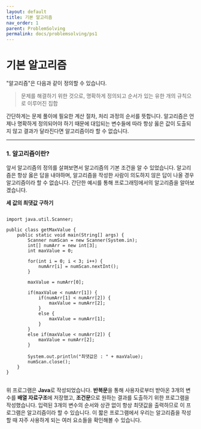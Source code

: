 ```yaml
---
layout: default
title: 기본 알고리즘
nav_order: 1
parent: ProblemSolving
permalink: docs/problemsolving/ps1
---
```


# 기본 알고리즘

"알고리즘"은 다음과 같이 정의할 수 있습니다.

> 문제를 해결하기 위한 것으로, 명확하게 정의되고 순서가 있는 유한 개의 규칙으로 이루어진 집합

간단하게는 문제 풀이에 필요한 계산 절차, 처리 과정의 순서를 뜻합니다. 알고리즘은 언제나 명확하게 정의되어야 하기 때문에 대입되는 변수들에 따라 항상 옳은 값이 도출되지 않고 결과가 달라진다면 알고리즘이라 할 수 없습니다.

---

### 1. 알고리즘이란?
   
앞서 알고리즘의 정의를 살펴보면서 알고리즘의 기본 조건을 알 수 있었습니다. 알고리즘은 항상 옳은 답을 내야하며, 알고리즘을 작성한 사람이 의도하지 않은 답이 나올 경우 알고리즘이라 할 수 없습니다. 간단한 예시를 통해 프로그래밍에서의 알고리즘을 알아보겠습니다. 
   
**세 값의 최댓값 구하기**
<pre>
<code>
import java.util.Scanner;

public class getMaxValue {
    public static void main(String[] args) {
        Scanner numScan = new Scanner(System.in);
        int[] numArr = new int[3];
        int maxValue = 0;

        for(int i = 0; i < 3; i++) {
            numArr[i] = numScan.nextInt();
        }

        maxValue = numArr[0];

        if(maxValue < numArr[1]) {
            if(numArr[1] < numArr[2]) {
                maxValue = numArr[2];
            }
            else {
                maxValue = numArr[1];
            }
        }
        else if(maxValue < numArr[2]) {
            maxValue = numArr[2];
        }

        System.out.println("최댓값은 : " + maxValue);
        numScan.close();
    }
}
</code>
</pre>
   
위 프로그램은 **Java**로 작성되었습니다. **반복문**을 통해 사용자로부터 받아온 3개의 변수를 **배열 자료구조**에 저장했고, **조건문**으로 원하는 결과를 도출하기 위한 프로그램을 작성했습니다. 입력된 3개의 변수의 순서와 상관 없이 항상 최댓값을 출력하므로 이 프로그램은 알고리즘이라 할 수 있습니다. 이 짧은 프로그램에서 우리는 알고리즘을 작성할 때 자주 사용하게 되는 여러 요소들을 확인해볼 수 있습니다.

